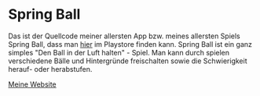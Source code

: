 # Spring Ball

Das ist der Quellcode meiner allersten App bzw. meines allersten Spiels Spring Ball, dass man [hier](https://play.google.com/store/apps/details?id=org.kruemelopment.springball) im Playstore finden kann.
Spring Ball ist ein ganz simples "Den Ball in der Luft halten" - Spiel. Man kann durch spielen verschiedene Bälle und Hintergründe freischalten sowie die Schwierigkeit herauf- oder herabstufen.

[Meine Website](https://kruemelopment-dev.de/)